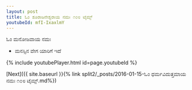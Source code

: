 ```yaml
---
layout: post
title: ಓಂ ಶೂರಾಜನೇಶ್ವರಾಯ ನಮಃ ೧೦೮ ಟೈಮ್ಸ್
youtubeId: mfI-IxaxlmY
---
```

 
 
 ಓಂ ಮನೋಜವಾಯ ನಮಃ  
 
 -  ಮನಸ್ಸಿನ ವೇಗ ಯಾರಿಗೆ ಇದೆ 
 
  
 
  
 
 
 
 
 
 


{% include youtubePlayer.html id=page.youtubeId %}
 
[Next]({{ site.baseurl }}{% link  split2/_posts/2016-01-15-ಓಂ ಧರ್ಮವಿದುತ್ತಮಾಯ ನಮಃ ೧೦೮ ಟೈಮ್ಸ್.md%})
 
